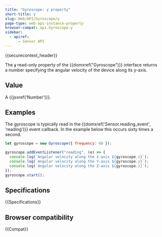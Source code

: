 ```yaml
---
title: "Gyroscope: y property"
short-title: y
slug: Web/API/Gyroscope/y
page-type: web-api-instance-property
browser-compat: api.Gyroscope.y
sidebar:
  - apiref:
      - Sensor API
---
```


{{securecontext_header}}

The **`y`** read-only property of the {{domxref("Gyroscope")}} interface returns a number specifying the angular velocity of the device along its y-axis.

## Value

A {{jsxref('Number')}}.

## Examples

The gyroscope is typically read in the {{domxref('Sensor.reading_event', 'reading')}} event callback.
In the example below this occurs sixty times a second.

```js
let gyroscope = new Gyroscope({ frequency: 60 });

gyroscope.addEventListener("reading", (e) => {
  console.log(`Angular velocity along the X-axis ${gyroscope.x}`);
  console.log(`Angular velocity along the Y-axis ${gyroscope.y}`);
  console.log(`Angular velocity along the Z-axis ${gyroscope.z}`);
});
gyroscope.start();
```

## Specifications

{{Specifications}}

## Browser compatibility

{{Compat}}

